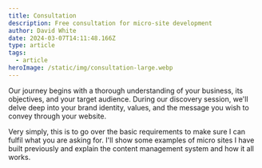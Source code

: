 ```yaml
---
title: Consultation
description: Free consultation for micro-site development
author: David White
date: 2024-03-07T14:11:48.166Z
type: article
tags:
  - article
heroImage: /static/img/consultation-large.webp
---
```

Our journey begins with a thorough understanding of your business, its objectives, and your target audience. During our discovery session, we'll delve deep into your brand identity, values, and the message you wish to convey through your website.

Very simply, this is to go over the basic requirements to make sure I can fulfil what you are asking for.  I'll show some examples of micro sites I have built previously and explain the content management system and how it all works.
